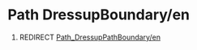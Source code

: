 # Path DressupBoundary/en
1.  REDIRECT [Path\_DressupPathBoundary/en](Path_DressupPathBoundary/en.md)

